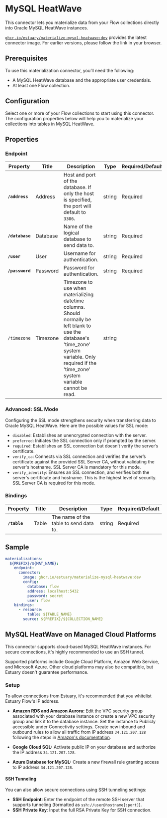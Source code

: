 # MySQL HeatWave

This connector lets you materialize data from your Flow collections directly into Oracle MySQL HeatWave instances.

[`ghcr.io/estuary/materialize-mysql-heatwave:dev`](https://github.com/estuary/connectors/pkgs/container/materialize-mysql-heatwave) provides the latest connector image. For earlier versions, please follow the link in your browser.

## Prerequisites
To use this materialization connector, you’ll need the following:

- A MySQL HeatWave database and the appropriate user credentials.
- At least one Flow collection.

## Configuration
Select one or more of your Flow collections to start using this connector. The configuration properties below will help you to materialize your collections into tables in MySQL HeatWave.

## Properties

### Endpoint

| Property                | Title              | Description                                | Type   | Required/Default       |
|-------------------------|--------------------|--------------------------------------------|--------|------------------------|
| **`/address`**         | Address           | Host and port of the database. If only the host is specified, the port will default to `3306`.    | string | Required               |
| **`/database`**         | Database           | Name of the logical database to send data to.  | string | Required               |
| **`/user`**         | User           | Username for authentication.               | string | Required               |
| **`/password`**         | Password           | Password for authentication.               | string | Required               |
| `/timezone`                 | Timezone               | Timezone to use when materializing datetime columns. Should normally be left blank to use the database's 'time_zone' system variable. Only required if the 'time_zone' system variable cannot be read.  | string |                  |

### Advanced: SSL Mode
Configuring the SSL mode strengthens security when transferring data to Oracle MySQL HeatWave. Here are the possible values for SSL mode:

- `disabled`: Establishes an unencrypted connection with the server.
- `preferred`: Initiates the SSL connection only if prompted by the server.
- `required`: Establishes an SSL connection but doesn’t verify the server’s certificate.
- `verify_ca`: Connects via SSL connection and verifies the server’s certificate against the provided SSL Server CA, without validating the server's hostname. SSL Server CA is mandatory for this mode.
- `verify_identity`: Ensures an SSL connection, and verifies both the server's certificate and hostname. This is the highest level of security. SSL Server CA is required for this mode.

### Bindings

| Property                | Title              | Description                                | Type   | Required/Default       |
|-------------------------|--------------------|--------------------------------------------|--------|------------------------|
| **`/table`**            | Table              | The name of the table to send data to.     | string | Required               |



## Sample

```yaml
materializations:
  ${PREFIX}/${MAT_NAME}:
    endpoint:
      connector:
        image: ghcr.io/estuary/materialize-mysql-heatwave:dev
        config:
          database: flow
          address: localhost:5432
          password: secret
          user: flow
    bindings:
      - resource:
          table: ${TABLE_NAME}
        source: ${PREFIX}/${COLLECTION_NAME}
```

## MySQL HeatWave on Managed Cloud Platforms

This connector supports cloud-based MySQL HeatWave instances. For secure connections, it's highly recommended to use an SSH tunnel.

Supported platforms include Google Cloud Platform, Amazon Web Service, and Microsoft Azure. Other cloud platforms may also be compatible, but Estuary doesn't guarantee performance.

### Setup
To allow connections from Estuary, it's recommended that you whitelist Estuary Flow's IP address.

- **Amazon RDS and Amazon Aurora:** Edit the VPC security group associated with your database instance or create a new VPC security group and link it to the database instance. Set the instance to Publicly accessible under Connectivity settings. Create new inbound and outbound rules to allow all traffic from IP address `34.121.207.128` following the steps in [Amazon's documentation](https://docs.aws.amazon.com/AmazonRDS/latest/UserGuide/Overview.RDSSecurityGroups.html#Overview.RDSSecurityGroups.Create).

- **Google Cloud SQL:** Activate public IP on your database and authorize the IP address `34.121.207.128`.

- **Azure Database for MySQL:** Create a new firewall rule granting access to IP address `34.121.207.128`.

#### SSH Tunneling
You can also allow secure connections using SSH tunneling settings:

- **SSH Endpoint**: Enter the endpoint of the remote SSH server that supports tunneling (formatted as `ssh://user@hostname[:port]`).
- **SSH Private Key**: Input the full RSA Private Key for SSH connection.

